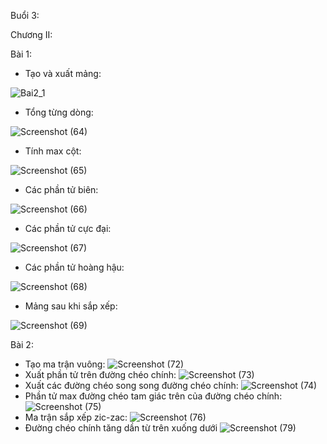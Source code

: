Buổi 3:

Chương II:

Bài 1:

- Tạo và xuất mảng:

![Bai2_1](https://github.com/user-attachments/assets/eb6ff94f-7b2d-4c73-9c94-63ae4b773378)

- Tổng từng dòng:

![Screenshot (64)](https://github.com/user-attachments/assets/ec37ad0b-77b9-441f-ad70-55de43d64565)

- Tính max cột:

![Screenshot (65)](https://github.com/user-attachments/assets/840f615e-0078-47a2-9404-4461046822d8)

- Các phần tử biên:

![Screenshot (66)](https://github.com/user-attachments/assets/e9d38ec7-9a9b-4398-9806-e2afffd45990)

- Các phần tử cực đại:

![Screenshot (67)](https://github.com/user-attachments/assets/c77d2f60-5453-4a8a-a9fc-c93e73f1904c)

- Các phần tử hoàng hậu:

![Screenshot (68)](https://github.com/user-attachments/assets/df04bcc1-eeee-4a1a-998a-222bb1acf3e1)

- Mảng sau khi sắp xếp:

![Screenshot (69)](https://github.com/user-attachments/assets/82cfa0e6-dd62-4796-98b2-77a3f9bbfe34)

Bài 2:

- Tạo ma trận vuông:
  ![Screenshot (72)](https://github.com/user-attachments/assets/4f312838-d69f-4d5a-8919-6ae7e7b683ef)
- Xuất phần tử trên đường chéo chính:
  ![Screenshot (73)](https://github.com/user-attachments/assets/a185aa02-2de6-4dc5-b79c-c0211793eba4)
- Xuất các đường chéo song song đường chéo chính:
  ![Screenshot (74)](https://github.com/user-attachments/assets/842b70ad-17dc-49ba-82a2-f41da709ad40)
- Phần tử max đường chéo tam giác trên của đường chéo chính:
  ![Screenshot (75)](https://github.com/user-attachments/assets/f823d1ca-b813-4581-8ea3-d9eb41477064)
- Ma trận sắp xếp zic-zac:
  ![Screenshot (76)](https://github.com/user-attachments/assets/d3118bc3-c87d-49e3-9a4c-f8027f5aee02)
- Đường chéo chính tăng dần từ trên xuống dưới
  ![Screenshot (79)](https://github.com/user-attachments/assets/3a4c95c7-0540-4cc3-a59f-0e631c8c0608)
